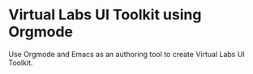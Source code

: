 Virtual Labs UI Toolkit using Orgmode
=================================

Use Orgmode and Emacs as an authoring tool to create Virtual Labs UI Toolkit.





